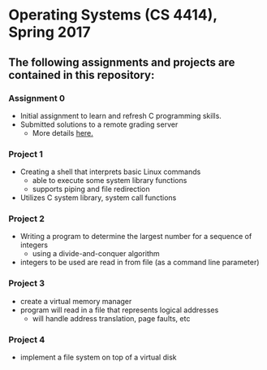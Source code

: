 # Operating Systems (CS 4414), Spring 2017

## The following assignments and projects are contained in this repository:

### Assignment 0
- Initial assignment to learn and refresh C programming skills.
- Submitted solutions to a remote grading server
  - More details [here.](https://github.com/pedrampejman/os-grader-client)

### Project 1
- Creating a shell that interprets basic Linux commands
  - able to execute some system library functions
  - supports piping and file redirection
- Utilizes C system library, system call functions

### Project 2
- Writing a program to determine the largest number for a sequence of integers
  - using a divide-and-conquer algorithm
- integers to be used are read in from file (as a command line parameter)

### Project 3
- create a virtual memory manager
- program will read in a file that represents logical addresses
  - will handle address translation, page faults, etc

### Project 4  
- implement a file system on top of a virtual disk

